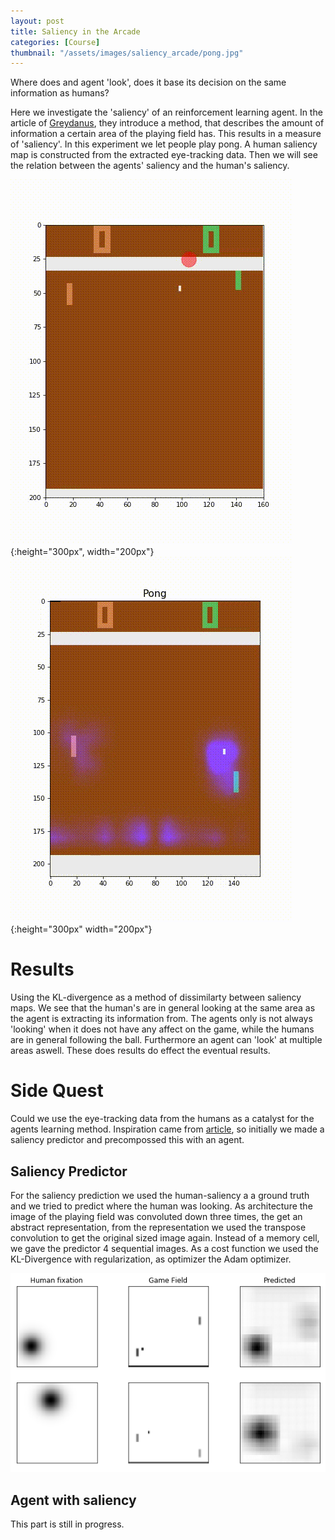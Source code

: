 ```yaml
---
layout: post
title: Saliency in the Arcade
categories: [Course]
thumbnail: "/assets/images/saliency_arcade/pong.jpg"
---
```


Where does and agent 'look', does it base its decision on the same information as humans?

Here we investigate the 'saliency' of an reinforcement learning agent. In the article of [Greydanus](http://arxiv.org/abs/1711.00138), they introduce a method, that describes the amount of information a certain area of the playing field has. This results in a measure of 'saliency'. In this experiment we let people play pong. A human saliency map is constructed from the extracted eye-tracking data. Then we will see the relation between the agents' saliency and the human's saliency. 

![Eye Tracking](/assets/images/saliency_arcade/human.gif){:height="300px", width="200px"} ![Machine Saliency](/assets/images/saliency_arcade/machine_saliency.gif){:height="300px" width="200px"}

# Results
Using the KL-divergence as a method of dissimilarty between saliency maps. We see that the human's are in general looking at the same area as the agent is extracting its information from. The agents only is not always 'looking' when it does not have any affect on the game, while the humans are in general following the ball. Furthermore an agent can 'look' at multiple areas aswell. These does results do effect the eventual results. 

# Side Quest
Could we use the eye-tracking data from the humans as a catalyst for the agents learning method. Inspiration came from [article](http://arxiv.org/abs/1806.03960), so initially we made a saliency predictor and precompossed this with an agent. 
## Saliency Predictor
For the saliency prediction we used the human-saliency a a ground truth and we tried to predict where the human was looking. As architecture the image of the playing field was convoluted down three times, the get an abstract representation, from the representation we used the transpose convolution to get the original sized image again. Instead of a memory cell, we gave the predictor 4 sequential images. As a cost function we used the KL-Divergence with regularization, as optimizer the Adam optimizer. 

![Saliency Predictor](/assets/images/saliency_arcade/saliency_pred.png)

## Agent with saliency
This part is still in progress. 
